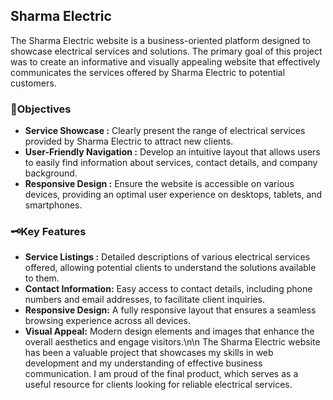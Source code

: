 ## Sharma Electric 

 The Sharma Electric website is a business-oriented platform designed to showcase electrical services and solutions. The primary goal of this project was to create an informative and visually appealing website that effectively communicates the services offered by Sharma Electric to potential customers.
 
  ### 🔅Objectives 
  
   - **Service Showcase :** Clearly present the range of electrical services provided by Sharma Electric to attract new clients.
   - **User-Friendly Navigation :** Develop an intuitive layout that allows users to easily find information about services, contact details, and company background.
   - **Responsive Design :** Ensure the website is accessible on various devices, providing an optimal user experience on desktops, tablets, and smartphones.
   
  ### 🗝️Key Features
    
  - **Service Listings :** Detailed descriptions of various electrical services offered, allowing potential clients to understand the solutions available to them.
  -  **Contact Information:** Easy access to contact details, including phone numbers and email addresses, to facilitate client inquiries.
  - **Responsive Design:** A fully responsive layout that ensures a seamless browsing experience across all devices.
  - **Visual Appeal:** Modern design elements and images that enhance the overall aesthetics and engage visitors.\n\n The Sharma Electric website has been a valuable project that showcases my skills in web development and my understanding of effective business communication. I am proud of the final product, which serves as a useful resource for clients looking for reliable electrical services.